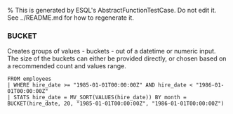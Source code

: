 % This is generated by ESQL's AbstractFunctionTestCase. Do not edit it. See ../README.md for how to regenerate it.

### BUCKET
Creates groups of values - buckets - out of a datetime or numeric input.
The size of the buckets can either be provided directly, or chosen based on a recommended count and values range.

```esql
FROM employees
| WHERE hire_date >= "1985-01-01T00:00:00Z" AND hire_date < "1986-01-01T00:00:00Z"
| STATS hire_date = MV_SORT(VALUES(hire_date)) BY month = BUCKET(hire_date, 20, "1985-01-01T00:00:00Z", "1986-01-01T00:00:00Z")
```
